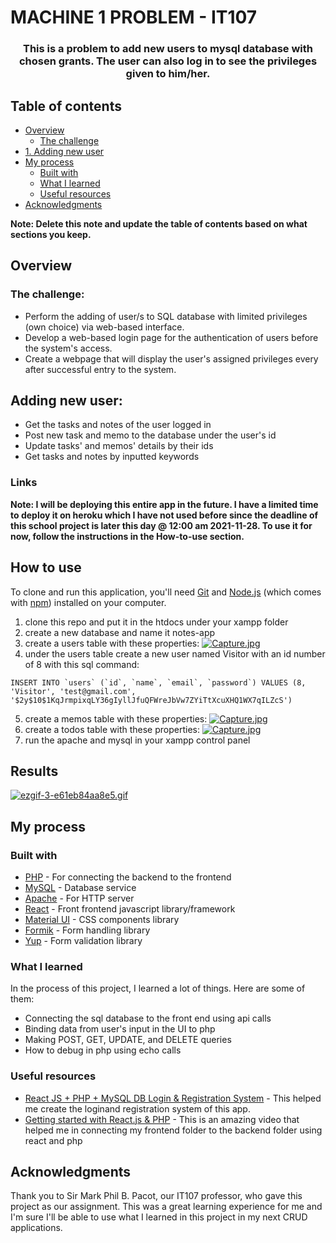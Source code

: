 # MACHINE 1 PROBLEM - IT107

<div align="center">
  <h3>
    This is a problem to add new users to mysql database with chosen grants. The user can also log in to see the privileges given to him/her.
  </h3>
</div>

## Table of contents

- [Overview](#overview)
  - [The challenge](#the-challenge)
- [1. Adding new user](#adding-new-user)
- [My process](#my-process)
  - [Built with](#built-with)
  - [What I learned](#what-i-learned)
  - [Useful resources](#useful-resources)
- [Acknowledgments](#acknowledgments)

**Note: Delete this note and update the table of contents based on what sections you keep.**

## Overview

### The challenge:
- Perform the adding of user/s to SQL database with limited privileges (own choice) via web-based interface.
- Develop a web-based login page for the authentication of users before the system's access.
- Create a webpage that will display the user's assigned privileges every after successful entry to the system.

## Adding new user:
- Get the tasks and notes of the user logged in
- Post new task and memo to the database under the user's id
- Update tasks' and memos' details by their ids
- Get tasks and notes by inputted keywords

### Links

**Note: I will be deploying this entire app in the future. I have a limited time to deploy it on heroku which I have not used before since the deadline of this school project is later this day @ 12:00 am 2021-11-28. To use it for now, follow the instructions in the How-to-use section.**
<!--
- Solution URL: [Add solution URL here](https://your-solution-url.com)
- Live Site URL: [Add live site URL here](https://your-live-site-url.com)
-->

## How to use

To clone and run this application, you'll need [Git](https://git-scm.com) and [Node.js](https://nodejs.org/en/download/) (which comes with [npm](http://npmjs.com)) installed on your computer. 

 1. clone this repo and put it in the htdocs under your xampp folder
 2. create a new database and name it notes-app
 3. create a users table with these properties: 
 [![Capture.jpg](https://i.postimg.cc/8zsj8t4t/Capture.jpg)](https://postimg.cc/5XdxL5ZC)
 4. under the users table create a new user named Visitor with an id number of 8 with this sql command:
```
INSERT INTO `users` (`id`, `name`, `email`, `password`) VALUES (8, 'Visitor', 'test@gmail.com', '$2y$10$1KqJrmpixqLY36gIyllJfuQFWreJbVw7ZYiTtXcuXHQ1WX7qILZcS')
```
 5. create a memos table with these properties: 
 [![Capture.jpg](https://i.postimg.cc/g2SdppjZ/Capture.jpg)](https://postimg.cc/WdkxmQMN)
 6. create a todos table with these properties: 
 [![Capture.jpg](https://i.postimg.cc/ZRmwDBmF/Capture.jpg)](https://postimg.cc/p90Qmdpp)
 7. run the apache and mysql in your xampp control panel
 
 ## Results
 [![ezgif-3-e61eb84aa8e5.gif](https://i.postimg.cc/9Qy4W1s2/ezgif-3-e61eb84aa8e5.gif)](https://postimg.cc/cv41h7sk)


## My process

### Built with

- [PHP](https://www.php.net/) - For connecting the backend to the frontend
- [MySQL](https://www.mysql.com/) - Database service
- [Apache](https://httpd.apache.org/) - For HTTP server
- [React](https://reactjs.org/) - Front frontend javascript library/framework
- [Material UI](https://mui.com/) - CSS components library 
- [Formik](https://formik.org/) - Form handling library
- [Yup](https://github.com/jquense/yup) - Form validation library

### What I learned

In the process of this project, I learned a lot of things. Here are some of them:
- Connecting the sql database to the front end using api calls
- Binding data from user's input in the UI to php
- Making POST, GET, UPDATE, and DELETE queries
- How to debug in php using echo calls 

### Useful resources

- [React JS + PHP + MySQL DB Login & Registration System](https://www.w3jar.com/react-js-php-mysql-db-login-registration-system/) - This helped me create the loginand registration system of this app.
- [Getting started with React.js & PHP](https://www.youtube.com/watch?v=BPGIrau9dW4&t=99s&ab_channel=Keith%2CtheCoder) - This is an amazing video that helped me in connecting my frontend folder to the backend folder using react and php


## Acknowledgments

Thank you to Sir Mark Phil B. Pacot, our IT107 professor, who gave this project as our assignment. This was a great learning experience for me and I'm sure I'll be able to use what I learned in this project in my next CRUD applications.
